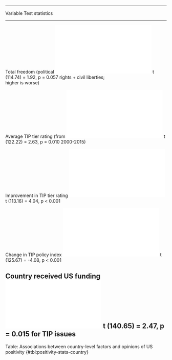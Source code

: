 
-------------------------------------------------------------------------------------------------------------------
Variable                                                                              Test statistics              
------------------------------ ------------------------------------------------------ -----------------------------
Total freedom (political         ![](figures/summary_table/positivity_freedom.pdf)    t (114.74) = 1.92, p = 0.057 
rights + civil liberties;                                                                                          
higher is worse)                                                                                                   

Average TIP tier rating (from      ![](figures/summary_table/positivity_tier.pdf)     t (122.22) = 2.63, p = 0.010 
2000-2015)                                                                                                         

Improvement in TIP tier rating ![](figures/summary_table/positivity_tier_change.pdf)  t (113.16) = 4.04, p < 0.001 

Change in TIP policy index         ![](figures/summary_table/positivity_cho.pdf)      t (125.67) = -4.08, p < 0.001

Country received US funding    ![](figures/summary_table/positivity_fund_country.pdf) t (140.65) = 2.47, p = 0.015 
for TIP issues                                                                                                     
-------------------------------------------------------------------------------------------------------------------

Table: Associations between country-level factors and opinions of US positivity {#tbl:positivity-stats-country}

